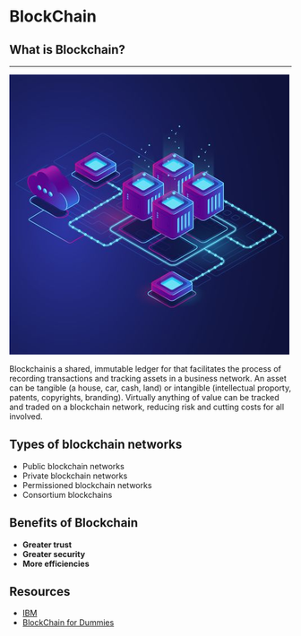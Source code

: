 # BlockChain


## What is Blockchain?
---
![title](assets/img/title.jpg)

Blockchainis a shared, immutable ledger for that facilitates the process of recording transactions and tracking assets in a business network. An asset can be tangible (a house, car, cash, land) or intangible (intellectual proporty, patents, copyrights, branding). Virtually anything of value can be tracked and traded on a blockchain network, reducing risk and cutting costs for all involved.

## Types of blockchain networks
* Public blockchain networks
* Private blockchain networks
* Permissioned blockchain networks
* Consortium blockchains

## Benefits of Blockchain

* **Greater trust**
* **Greater security**
* **More efficiencies**

## Resources

* [IBM](https://www.ibm.com/in-en/topics/what-is-blockchain)
* [BlockChain for Dummies ]()
